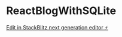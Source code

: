 # ReactBlogWithSQLite

[Edit in StackBlitz next generation editor ⚡️](https://stackblitz.com/~/github.com/hiroto-max/ReactBlogWithSQLite)